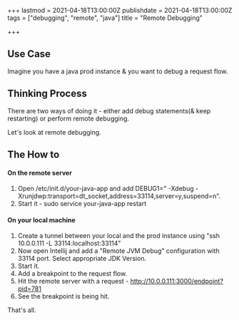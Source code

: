 +++
lastmod = 2021-04-18T13:00:00Z
publishdate = 2021-04-18T13:00:00Z
tags = ["debugging", "remote", "java"]
title = "Remote Debugging"

+++
## Use Case

Imagine you have a java prod instance & you want to debug a request flow.

## Thinking Process

There are two ways of doing it - either add debug statements(& keep restarting) or perform remote debugging.

Let's look at remote debugging.

## The How to

#### On the remote server

1. Open /etc/init.d/your-java-app and add DEBUG1=" -Xdebug -Xrunjdwp:transport=dt_socket,address=33114,server=y,suspend=n". 
2. Start it - sudo service your-java-app restart 

#### On your local machine

1. Create a tunnel between your local and the prod instance using "ssh 10.0.0.111 -L 33114:localhost:33114"
2. Now open Intellij and add a "Remote JVM Debug" configuration with 33114 port. Select appropriate JDK Version. 
3. Start it. 
4. Add a breakpoint to the request flow. 
5. Hit the remote server with a request - http://10.0.0.111:3000/endpoint?pid=781
6. See the breakpoint is being hit.

That's all.